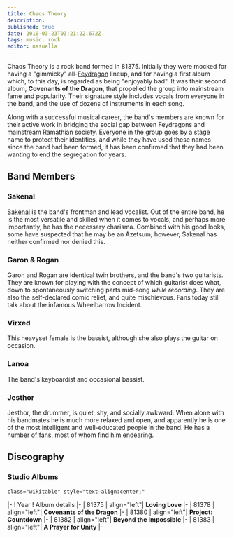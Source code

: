 ```yaml
---
title: Chaos Theory
description: 
published: true
date: 2010-03-23T03:21:22.672Z
tags: music, rock
editor: nasuella
---
```


Chaos Theory is a rock band formed in 81375. Initially they were mocked for having a "gimmicky" all-[Feydragon](/species/feydragon "wikilink") lineup, and for having a first album which, to this day, is regarded as being "enjoyably bad". It was their second album, **Covenants of the Dragon**, that propelled the group into mainstream fame and popularity. Their signature style includes vocals from everyone in the band, and the use of dozens of instruments in each song.

Along with a successful musical career, the band's members are known for their active work in bridging the social gap between Feydragons and mainstream Ramathian society. Everyone in the group goes by a stage name to protect their identities, and while they have used these names since the band had been formed, it has been confirmed that they had been wanting to end the segregation for years.

Band Members
------------

### Sakenal

[Sakenal](/pop-culture-figures/sakenal "wikilink") is the band's frontman and lead vocalist. Out of the entire band, he is the most versatile and skilled when it comes to vocals, and perhaps more importantly, he has the necessary charisma. Combined with his good looks, some have suspected that he may be an Azetsum; however, Sakenal has neither confirmed nor denied this.

### Garon & Rogan

Garon and Rogan are identical twin brothers, and the band's two guitarists. They are known for playing with the concept of which guitarist does what, down to spontaneously switching parts mid-song *while recording*. They are also the self-declared comic relief, and quite mischievous. Fans today still talk about the infamous Wheelbarrow Incident.

### Virxed

This heavyset female is the bassist, although she also plays the guitar on occasion.

### Lanoa

The band's keyboardist and occasional bassist.

### Jesthor

Jesthor, the drummer, is quiet, shy, and socially awkward. When alone with his bandmates he is much more relaxed and open, and apparently he is one of the most intelligent and well-educated people in the band. He has a number of fans, most of whom find him endearing.

Discography
-----------

### Studio Albums

`class="wikitable" style="text-align:center;"`

|- ! Year ! Album details |- | 81375 | align="left"| **Loving Love** |- | 81378 | align="left"| **Covenants of the Dragon** |- | 81380 | align="left"| **Project: Countdown** |- | 81382 | align="left"| **Beyond the Impossible** |- | 81383 | align="left"| **A Prayer for Unity** |-
